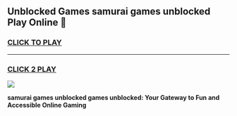 
## Unblocked Games samurai games unblocked Play Online 👋
<h3>
<a href="https://news.freeplayer.one?title=samurai_games_unblocked&ref=17F">CLICK TO PLAY</a></h3>
<hr>

<h3>
<a href="https://news.freeplayer.one?title=samurai_games_unblocked&ref=17F">CLICK 2 PLAY</a>
  
</h3>

<a href="https://news.freeplayer.one?title=samurai_games_unblocked&ref=17F/"><img src="https://clearcache.store/games.png"></a>


**samurai games unblocked games unblocked: Your Gateway to Fun and Accessible Online Gaming**
